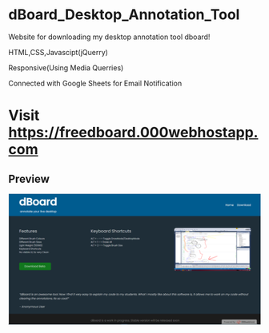 # dBoard_Desktop_Annotation_Tool
Website for downloading my desktop annotation tool dboard!

HTML,CSS,Javascipt(jQuerry)

Responsive(Using Media Querries)

Connected with Google Sheets for Email Notification

# Visit https://freedboard.000webhostapp.com

## Preview
<img src="/preview.png">
